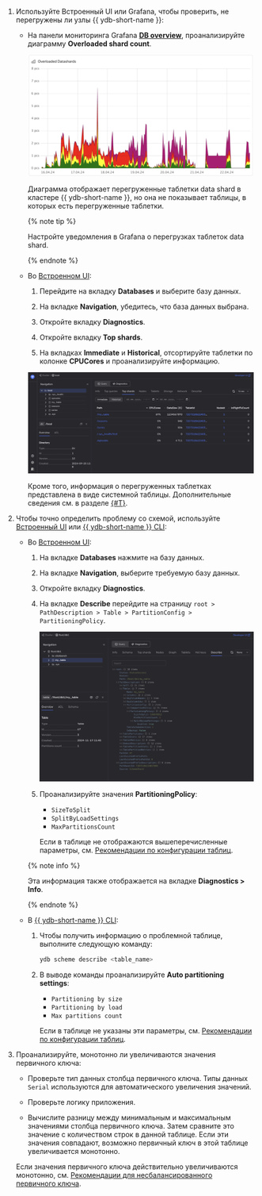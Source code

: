 1. Используйте Встроенный UI или Grafana, чтобы проверить, не перегружены ли узлы {{ ydb-short-name }}:

    - На панели мониторинга Grafana **[DB overview](../../../../../reference/observability/metrics/grafana-dashboards.md#dboverview)**, проанализируйте диаграмму **Overloaded shard count**.

        ![](../_assets/overloaded-shards-dashboard.png)

        Диаграмма отображает перегруженные таблетки data shard в кластере {{ ydb-short-name }}, но она не показывает таблицы, в которых есть перегруженные таблетки.

        {% note tip %}

        Настройте уведомления в Grafana о перегрузках таблеток data shard.

        {% endnote %}


    - Во [Встроенном UI](../../../../../reference/embedded-ui/index.md):

        1. Перейдите на вкладку **Databases** и выберите базу данных.

        1. На вкладке **Navigation**, убедитесь, что база данных выбрана.

        1. Откройте вкладку **Diagnostics**.

        1. Откройте вкладку **Top shards**.

        1. На вкладках **Immediate** и **Historical**, отсортируйте таблетки по колонке **CPUCores** и проанализируйте информацию.

        ![](../_assets/partitions-by-cpu.png)

        Кроме того, информация о перегруженных таблетках представлена в виде системной таблицы. Дополнительные сведения см. в разделе [{#T}](../../../../system-views.md#top-overload-partitions).

1. Чтобы точно определить проблему со схемой, используйте [Встроенный UI](../../../../../reference/embedded-ui/index.md) или [{{ ydb-short-name }} CLI](../../../../../reference/ydb-cli/index.md):

    - Во [Встроенном UI](../../../../../reference/embedded-ui/index.md):

        1. На вкладке **Databases** нажмите на базу данных.

        1. На вкладке **Navigation**, выберите требуемую базу данных.

        1. Откройте вкладку **Diagnostics**.

        1. На вкладке **Describe** перейдите на страницу `root > PathDescription > Table > PartitionConfig > PartitioningPolicy`.

            ![Describe](../_assets/describe.png)

        1. Проанализируйте значения **PartitioningPolicy**:

            - `SizeToSplit`
            - `SplitByLoadSettings`
            - `MaxPartitionsCount`

            Если в таблице не отображаются вышеперечисленные параметры, см. [Рекомендации по конфигурации таблиц](../overloaded-shards.md#table-config).

        {% note info %}

        Эта информация также отображается на вкладке **Diagnostics > Info**.

        {% endnote %}


    - В [{{ ydb-short-name }} CLI](../../../../../reference/ydb-cli/index.md):

        1. Чтобы получить информацию о проблемной таблице, выполните следующую команду:

            ```bash
            ydb scheme describe <table_name>
            ```

        2. В выводе команды проанализируйте **Auto partitioning settings**:

            - `Partitioning by size`
            - `Partitioning by load`
            - `Max partitions count`

            Если в таблице не указаны эти параметры, см. [Рекомендации по конфигурации таблиц](../overloaded-shards.md#table-config).

1. Проанализируйте, монотонно ли увеличиваются значения первичного ключа:

    - Проверьте тип данных столбца первичного ключа. Типы данных `Serial` используются для автоматического увеличения значений.

    - Проверьте логику приложения.

    - Вычислите разницу между минимальным и максимальным значениями столбца первичного ключа. Затем сравните это значение с количеством строк в данной таблице. Если эти значения совпадают, возможно первичный ключ в этой таблице увеличивается монотонно.

    Если значения первичного ключа действительно увеличиваются монотонно, см. [Рекомендации для несбалансированного первичного ключа](../overloaded-shards.md#pk-recommendations).
